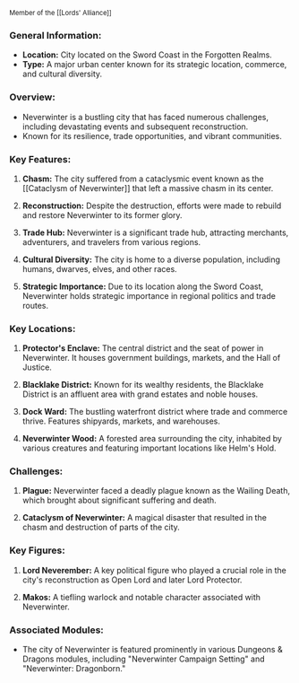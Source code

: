 <small> Member of the [[Lords' Alliance]] <big>
### General Information:

- **Location:** City located on the Sword Coast in the Forgotten Realms.
- **Type:** A major urban center known for its strategic location, commerce, and cultural diversity.

### Overview:

- Neverwinter is a bustling city that has faced numerous challenges, including devastating events and subsequent reconstruction.
- Known for its resilience, trade opportunities, and vibrant communities.

### Key Features:

1. **Chasm:** The city suffered from a cataclysmic event known as the [[Cataclysm of Neverwinter]] that left a massive chasm in its center.
    
2. **Reconstruction:** Despite the destruction, efforts were made to rebuild and restore Neverwinter to its former glory.
    
3. **Trade Hub:** Neverwinter is a significant trade hub, attracting merchants, adventurers, and travelers from various regions.
    
4. **Cultural Diversity:** The city is home to a diverse population, including humans, dwarves, elves, and other races.
    
5. **Strategic Importance:** Due to its location along the Sword Coast, Neverwinter holds strategic importance in regional politics and trade routes.
    

### Key Locations:

1. **Protector's Enclave:** The central district and the seat of power in Neverwinter. It houses government buildings, markets, and the Hall of Justice.
    
2. **Blacklake District:** Known for its wealthy residents, the Blacklake District is an affluent area with grand estates and noble houses.
    
3. **Dock Ward:** The bustling waterfront district where trade and commerce thrive. Features shipyards, markets, and warehouses.
    
4. **Neverwinter Wood:** A forested area surrounding the city, inhabited by various creatures and featuring important locations like Helm's Hold.
    

### Challenges:

1. **Plague:** Neverwinter faced a deadly plague known as the Wailing Death, which brought about significant suffering and death.
    
2. **Cataclysm of Neverwinter:** A magical disaster that resulted in the chasm and destruction of parts of the city.
    

### Key Figures:

1. **Lord Neverember:** A key political figure who played a crucial role in the city's reconstruction as Open Lord and later Lord Protector.
    
2. **Makos:** A tiefling warlock and notable character associated with Neverwinter.
    

### Associated Modules:

- The city of Neverwinter is featured prominently in various Dungeons & Dragons modules, including "Neverwinter Campaign Setting" and "Neverwinter: Dragonborn."